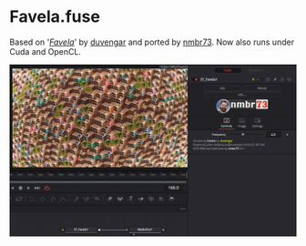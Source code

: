 Favela.fuse
===========

Based on '_[Favela](https://www.shadertoy.com/view/ldGcDh)_' by [duvengar](https://www.shadertoy.com/user/duvengar) and ported by [nmbr73](../Profiles/nmbr73.md). Now also runs under Cuda and OpenCL.

![screenshot](Favela_screenshot.png "Favela.fuse in DaVinci Resolve")
